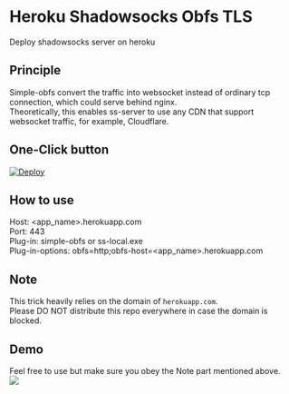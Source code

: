 # Heroku Shadowsocks Obfs TLS
Deploy shadowsocks server on heroku
## Principle
Simple-obfs convert the traffic into websocket instead of ordinary tcp connection, which could serve behind nginx. \
Theoretically, this enables ss-server to use any CDN that support websocket traffic, for example, Cloudflare.
## One-Click button
[![Deploy](https://www.herokucdn.com/deploy/button.png)](https://heroku.com/deploy)
## How to use
Host: <app_name>.herokuapp.com \
Port: 443 \
Plug-in: simple-obfs or ss-local.exe \
Plug-in-options: obfs=http;obfs-host=<app_name>.herokuapp.com
## Note
This trick heavily relies on the domain of `herokuapp.com`. \
Please DO NOT distribute this repo everywhere in case the domain is blocked.
## Demo
Feel free to use but make sure you obey the Note part mentioned above. \
![](https://github.com/laintuv00/herosocks/blob/master/img/demo.png)
